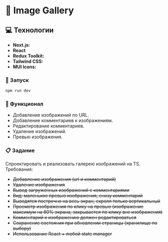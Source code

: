 
# :art: Image Gallery

## :computer: Технологии

- **Next.js:** 
- **React**
- **Redux Toolkit:** 
- **Tailwind CSS:** 
- **MUI Icons:**

### :wrench: Запуск

```bash
npm run dev
```

### :hammer: Функционал

- Добавление изображений по URL.
- Добавление комментариев к изображениям.
- Редактирование комментариев.
- Удаление изображений.
- Превью изображения.

### :clipboard: Задание
Спроектировать и реализовать галерею изображений на TS.
Требования:
  - ~~Добавление изображения (url и комментарий)~~
  - ~~Удаление изображения~~
  - ~~Вывод загруженных изображений с комментариями~~
  - ~~Вид: маленькое превью изображения, снизу комментарий~~
  - ~~Выводятся построчно на весь экран, скролл только вертикальный~~
  - ~~Просмотр изображения по клику на превью (изображение максимум на 80% экрана, закрывается по клику вне изображения)~~
  - ~~Комментарий к изображению должен редактироваться~~
  - ~~Сохранение состояния при обновлении страницы (хранилище по выбору)~~
  - ~~Использование React + любой state manager~~